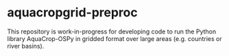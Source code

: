 # aquacropgrid-preproc
This repository is work-in-progress for developing code to run the Python library AquaCrop-OSPy in gridded format over large areas (e.g. countries or river basins).
